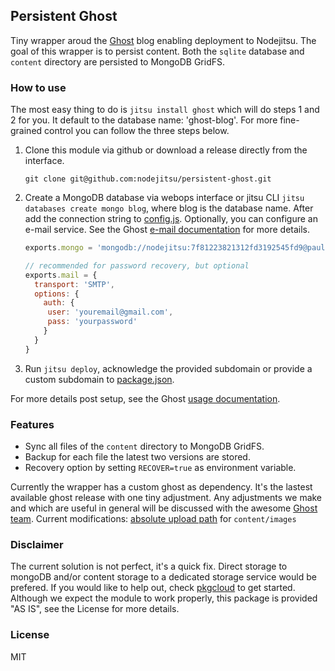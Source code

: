 ## Persistent Ghost
Tiny wrapper aroud the [Ghost] blog enabling deployment to Nodejitsu. The goal
of this wrapper is to persist content. Both the `sqlite` database and `content`
directory are persisted to MongoDB GridFS.

### How to use
The most easy thing to do is `jitsu install ghost` which will do steps 1 and 2
for you. It default to the database name: 'ghost-blog'. For more fine-grained 
control you can follow the three steps below.

1. Clone this module via github or download a release directly from the interface.
   ```
   git clone git@github.com:nodejitsu/persistent-ghost.git
   ```
2. Create a MongoDB database via webops interface or jitsu CLI 
   `jitsu databases create mongo blog`, where blog is the database name. After
   add the connection string to [config.js]. Optionally, you can configure an 
   e-mail service. See the Ghost [e-mail documentation][docs] for more details.
   ```js
   exports.mongo = 'mongodb://nodejitsu:7f81223821312fd3192545fd9@paulo.mongohq.com:10051/nodejitsudb12238192';

   // recommended for password recovery, but optional
   exports.mail = {
     transport: 'SMTP',
     options: {
       auth: {
        user: 'youremail@gmail.com',
        pass: 'yourpassword'
       }
     }
   }
   ```
3. Run `jitsu deploy`, acknowledge the provided subdomain or provide a custom
   subdomain to [package.json].

For more details post setup, see the Ghost [usage documentation][usage].

### Features
- Sync all files of the `content` directory to MongoDB GridFS.
- Backup for each file the latest two versions are stored.
- Recovery option by setting `RECOVER=true` as environment variable.

Currently the wrapper has a custom ghost as dependency. It's the lastest available
ghost release with one tiny adjustment. Any adjustments we make and which are useful
in general will be discussed with the awesome [Ghost team][about].
Current modifications: [absolute upload path][commit] for `content/images`

[commit]: https://github.com/Swaagie/ghost/commit/e1a7b8b6472f63aabe6edcd0c63559c74b499b63

### Disclaimer
The current solution is not perfect, it's a quick fix. Direct storage to mongoDB
and/or content storage to a dedicated storage service would be prefered. If you
would like to help out, check [pkgcloud] to get started. Although we expect the
module to work properly, this package is provided "AS IS", see the License for
more details.

### License

MIT

[usage]: http://docs.ghost.org/usage/
[package.json]: https://github.com/nodejitsu/persistent-ghost/blob/master/package.json
[pkgcloud]: https://github.com/nodejitsu/pkgcloud
[Ghost]: https://ghost.org/
[docs]: http://docs.ghost.org/mail/
[config.js]: https://github.com/nodejitsu/persistent-ghost/blob/master/config/index.js
[about]: https://ghost.org/about/

